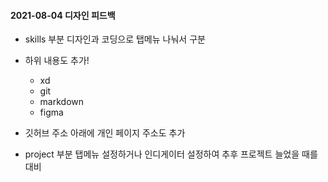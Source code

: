 #### 2021-08-04 디자인 피드백

- skills 부분 디자인과 코딩으로 탭메뉴 나눠서 구분

- 하위 내용도 추가!
  - xd
  - git
  - markdown
  - figma
- 깃허브 주소 아래에 개인 페이지 주소도 추가
- project 부분 탭메뉴 설정하거나 인디게이터 설정하여 추후 프로젝트 늘었을 때를 대비

